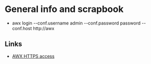 # General info and scrapbook

  - awx login --conf.username admin --conf.password password --conf.host http://awx

## Links

  - [AWX HTTPS access](https://support.websoft9.com/docs/awx/solution-https.html#preparation)
